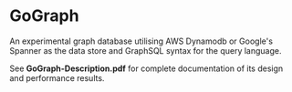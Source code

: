 # GoGraph

An experimental graph database utilising AWS Dynamodb or Google's Spanner as the data store and GraphSQL syntax for the query language.

See __GoGraph-Description.pdf__ for complete documentation of its design and performance results.
